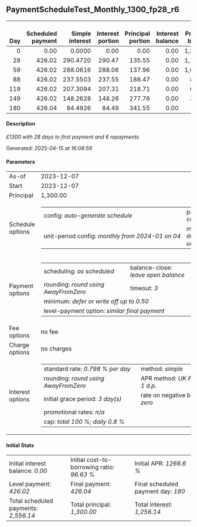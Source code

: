<h2>PaymentScheduleTest_Monthly_1300_fp28_r6</h2><table><thead style="vertical-align: bottom;"><th style="text-align: right;">Day</th><th style="text-align: right;">Scheduled payment</th><th style="text-align: right;">Simple interest</th><th style="text-align: right;">Interest portion</th><th style="text-align: right;">Principal portion</th><th style="text-align: right;">Interest balance</th><th style="text-align: right;">Principal balance</th><th style="text-align: right;">Total simple interest</th><th style="text-align: right;">Total interest</th><th style="text-align: right;">Total principal</th></thead><tr style="text-align: right;"><td class="ci00">0</td><td class="ci01" style="white-space: nowrap;">0.00</td><td class="ci02">0.0000</td><td class="ci03">0.00</td><td class="ci04">0.00</td><td class="ci05">0.00</td><td class="ci06">1,300.00</td><td class="ci07">0.0000</td><td class="ci08">0.00</td><td class="ci09">0.00</td></tr><tr style="text-align: right;"><td class="ci00">28</td><td class="ci01" style="white-space: nowrap;">426.02</td><td class="ci02">290.4720</td><td class="ci03">290.47</td><td class="ci04">135.55</td><td class="ci05">0.00</td><td class="ci06">1,164.45</td><td class="ci07">290.4720</td><td class="ci08">290.47</td><td class="ci09">135.55</td></tr><tr style="text-align: right;"><td class="ci00">59</td><td class="ci01" style="white-space: nowrap;">426.02</td><td class="ci02">288.0616</td><td class="ci03">288.06</td><td class="ci04">137.96</td><td class="ci05">0.00</td><td class="ci06">1,026.49</td><td class="ci07">578.5336</td><td class="ci08">578.53</td><td class="ci09">273.51</td></tr><tr style="text-align: right;"><td class="ci00">88</td><td class="ci01" style="white-space: nowrap;">426.02</td><td class="ci02">237.5503</td><td class="ci03">237.55</td><td class="ci04">188.47</td><td class="ci05">0.00</td><td class="ci06">838.02</td><td class="ci07">816.0840</td><td class="ci08">816.08</td><td class="ci09">461.98</td></tr><tr style="text-align: right;"><td class="ci00">119</td><td class="ci01" style="white-space: nowrap;">426.02</td><td class="ci02">207.3094</td><td class="ci03">207.31</td><td class="ci04">218.71</td><td class="ci05">0.00</td><td class="ci06">619.31</td><td class="ci07">1,023.3933</td><td class="ci08">1,023.39</td><td class="ci09">680.69</td></tr><tr style="text-align: right;"><td class="ci00">149</td><td class="ci01" style="white-space: nowrap;">426.02</td><td class="ci02">148.2628</td><td class="ci03">148.26</td><td class="ci04">277.76</td><td class="ci05">0.00</td><td class="ci06">341.55</td><td class="ci07">1,171.6562</td><td class="ci08">1,171.65</td><td class="ci09">958.45</td></tr><tr style="text-align: right;"><td class="ci00">180</td><td class="ci01" style="white-space: nowrap;">426.04</td><td class="ci02">84.4926</td><td class="ci03">84.49</td><td class="ci04">341.55</td><td class="ci05">0.00</td><td class="ci06">0.00</td><td class="ci07">1,256.1488</td><td class="ci08">1,256.14</td><td class="ci09">1,300.00</td></tr></table><p><h4>Description</h4><i>£1300 with 28 days to first payment and 6 repayments</i></p><p>Generated: <i>2025-04-15 at 16:08:59</i></p><h4>Parameters</h4><table><tr><td>As-of</td><td>2023-12-07</td></tr><tr><td>Start</td><td>2023-12-07</td></tr><tr><td>Principal</td><td>1,300.00</td></tr><tr><td>Schedule options</td><td><table><tr><td>config: <i>auto-generate schedule</i></td><td>payment count: <i>6</i></td></tr><tr><td style="white-space: nowrap;">unit-period config: <i>monthly from 2024-01 on 04</i></td><td>max duration: <i>unlimited</i></td></tr></table></td></tr><tr><td>Payment options</td><td><table><tr><td>scheduling: <i>as scheduled</i></td><td>balance-close: <i>leave&nbsp;open&nbsp;balance</i></td></tr><tr><td>rounding: <i>round using AwayFromZero</i></td><td>timeout: <i>3</i></td></tr><tr><td colspan='2'>minimum: <i>defer&nbsp;or&nbsp;write&nbsp;off&nbsp;up&nbsp;to&nbsp;0.50</i></td></tr><tr><td colspan='2'>level-payment option: <i>similar&nbsp;final&nbsp;payment</i></td></tr></table></td></tr><tr><td>Fee options</td><td>no fee</td></tr><tr><td>Charge options</td><td>no charges</td></tr><tr><td>Interest options</td><td><table><tr><td>standard rate: <i>0.798 % per day</i></td><td>method: <i>simple</i></td></tr><tr><td>rounding: <i>round using AwayFromZero</i></td><td>APR method: <i>UK FCA to 1 d.p.</i></td></tr><tr><td>initial grace period: <i>3 day(s)</i></td><td>rate on negative balance: <i>zero</i></td></tr><tr><td colspan="2">promotional rates: <i><i>n/a</i></i></td></tr><tr><td colspan="2">cap: <i>total 100 %; daily 0.8 %</td></tr></table></td></tr></table><h4>Initial Stats</h4><table><tr><td>Initial interest balance: <i>0.00</i></td><td>Initial cost-to-borrowing ratio: <i>96.63 %</i></td><td>Initial APR: <i>1266.6 %</i></td></tr><tr><td>Level payment: <i>426.02</i></td><td>Final payment: <i>426.04</i></td><td>Final scheduled payment day: <i>180</i></td></tr><tr><td>Total scheduled payments: <i>2,556.14</i></td><td>Total principal: <i>1,300.00</i></td><td>Total interest: <i>1,256.14</i></td></tr></table>